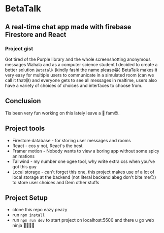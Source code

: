 # BetaTalk
## A real-time chat app made with firebase Firestore and React
### Project gist
Got tired of the Purple library and the whole screenshotting anonymous messages Wahala and as a computer science student I decided to create a better solution ```Betatalk``` (kindly fashi the name please😂)
 BetaTalk makes it very easy for multiple users to communicate in a simulated room (can we call it that😅) and everyone gets to see all messages in realtime, users also have a variety of choices of choices and interfaces to choose from. 
## Conclusion
Tis been very fun working on this lately leave a 🌟 fam😉.

## Project tools
* Firestore database - for storing user messages and rooms
* React - cos y not, React's the best 
* Framer motion - Nobody wants to view a boring app without some spicy animations
* Tailwind - my number one ogee tool, why write extra css when you've got this guy
* Local storage - can't forget this one, this project makes use of a lot of local storage at the backend (not literal backend abeg don't bite me😏) to store user choices and Dem other stuffs
## Project Setup
* clone this repo eazy peazy
* run ```npm install```
* run ```npm run dev``` to start project on localhost:5500 and there u go web ninja 👩‍💻👩‍💻